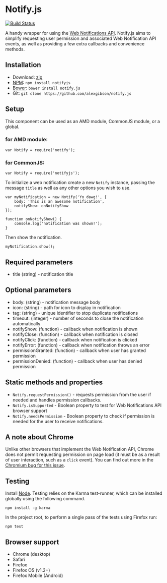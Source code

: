 Notify.js
=========

[![Build Status](https://travis-ci.org/alexgibson/notify.js.png?branch=master)](https://travis-ci.org/alexgibson/notify.js)

A handy wrapper for using the [Web Notifications API](http://www.w3.org/TR/notifications/). Notify.js aims to simplify requesting user permission and associated Web Notification API events, as well as providing a few extra callbacks and convenience methods.

Installation
---------------------------------------

* Download: [zip](https://github.com/alexgibson/notify.js/zipball/master)
* [NPM](https://www.npmjs.org/): `npm install notifyjs`
* [Bower](https://github.com/twitter/bower/): `bower install notify.js`
* Git: `git clone https://github.com/alexgibson/notify.js`

Setup
---------

This component can be used as an AMD module, CommonJS module, or a global.

### for AMD module:
```
var Notify = require('notify');
```

### for CommonJS:
```
var Notify = require('notifyjs');
```

To initialize a web notification create a new `Notify` instance, passing the message `title` as well as any other options you wish to use.

```
var myNotification = new Notify('Yo dawg!', {
	body: 'This is an awesome notification',
	notifyShow: onNotifyShow
});

function onNotifyShow() {
	console.log('notification was shown!');
}
```

Then show the notification.

```
myNotification.show();
```

Required parameters
-------------------

* title (string) - notification title

Optional parameters
-------------------

* body: (string) - notification message body
* icon: (string) - path for icon to display in notification
* tag: (string) - unique identifier to stop duplicate notifications
* timeout: (integer) - number of seconds to close the notification automatically
* notifyShow: (function) - callback when notification is shown
* notifyClose: (function) - callback when notification is closed
* notifyClick: (function) - callback when notification is clicked
* notifyError: (function) - callback when notification throws an error
* permissionGranted: (function) - callback when user has granted permission
* permissionDenied: (function) - callback when user has denied permission

Static methods and properties
-----------------------------

* `Notify.requestPermission()` - requests permission from the user if needed and handles permission callbacks.
* `Notify.isSupported` - Boolean property to test for Web Notifications API browser support
* `Notify.needsPermission` - Boolean property to check if permission is needed for the user to receive notifications.

A note about Chrome
-------------------

Unlike other browsers that implement the Web Notification API, Chrome does not permit requesting permission on page load (it must be as a result of user interaction, such as a `click` event). You can find out more in the [Chromium bug for this issue](https://code.google.com/p/chromium/issues/detail?id=274284).

Testing
-------

Install [Node](http://nodejs.org). Testing relies on the Karma test-runner, which can be installed globally using the following command.

```
npm install -g karma
```

In the project root, to perform a single pass of the tests using Firefox run:

```
npm test
```

Browser support
---------------------------------------

- Chrome (desktop)
- Safari
- Firefox
- Firefox OS (v1.2+)
- Firefox Mobile (Android)
